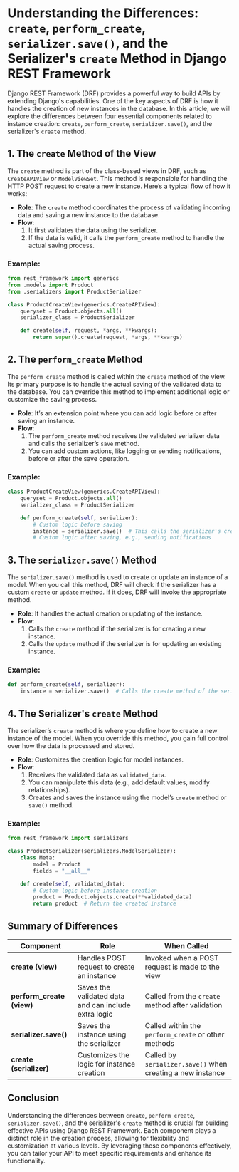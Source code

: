 # Understanding the Differences: `create`, `perform_create`, `serializer.save()`, and the Serializer's `create` Method in Django REST Framework

Django REST Framework (DRF) provides a powerful way to build APIs by extending Django's capabilities. One of the key aspects of DRF is how it handles the creation of new instances in the database. In this article, we will explore the differences between four essential components related to instance creation: `create`, `perform_create`, `serializer.save()`, and the serializer's `create` method.

## 1. The `create` Method of the View

The `create` method is part of the class-based views in DRF, such as `CreateAPIView` or `ModelViewSet`. This method is responsible for handling the HTTP POST request to create a new instance. Here’s a typical flow of how it works:

- **Role**: The `create` method coordinates the process of validating incoming data and saving a new instance to the database.
- **Flow**: 
  1. It first validates the data using the serializer.
  2. If the data is valid, it calls the `perform_create` method to handle the actual saving process.
  
### Example:

```python
from rest_framework import generics
from .models import Product
from .serializers import ProductSerializer

class ProductCreateView(generics.CreateAPIView):
    queryset = Product.objects.all()
    serializer_class = ProductSerializer

    def create(self, request, *args, **kwargs):
        return super().create(request, *args, **kwargs)
```

## 2. The `perform_create` Method

The `perform_create` method is called within the `create` method of the view. Its primary purpose is to handle the actual saving of the validated data to the database. You can override this method to implement additional logic or customize the saving process.

- **Role**: It’s an extension point where you can add logic before or after saving an instance.
- **Flow**: 
  1. The `perform_create` method receives the validated serializer data and calls the serializer’s `save` method.
  2. You can add custom actions, like logging or sending notifications, before or after the save operation.

### Example:

```python
class ProductCreateView(generics.CreateAPIView):
    queryset = Product.objects.all()
    serializer_class = ProductSerializer

    def perform_create(self, serializer):
        # Custom logic before saving
        instance = serializer.save()  # This calls the serializer's create method
        # Custom logic after saving, e.g., sending notifications
```

## 3. The `serializer.save()` Method

The `serializer.save()` method is used to create or update an instance of a model. When you call this method, DRF will check if the serializer has a custom `create` or `update` method. If it does, DRF will invoke the appropriate method.

- **Role**: It handles the actual creation or updating of the instance.
- **Flow**:
  1. Calls the `create` method if the serializer is for creating a new instance.
  2. Calls the `update` method if the serializer is for updating an existing instance.
  
### Example:

```python
def perform_create(self, serializer):
    instance = serializer.save()  # Calls the create method of the serializer
```

## 4. The Serializer's `create` Method

The serializer’s `create` method is where you define how to create a new instance of the model. When you override this method, you gain full control over how the data is processed and stored.

- **Role**: Customizes the creation logic for model instances.
- **Flow**:
  1. Receives the validated data as `validated_data`.
  2. You can manipulate this data (e.g., add default values, modify relationships).
  3. Creates and saves the instance using the model’s `create` method or `save()` method.

### Example:

```python
from rest_framework import serializers

class ProductSerializer(serializers.ModelSerializer):
    class Meta:
        model = Product
        fields = "__all__"

    def create(self, validated_data):
        # Custom logic before instance creation
        product = Product.objects.create(**validated_data)
        return product  # Return the created instance
```

## Summary of Differences

| Component                       | Role                                           | When Called                                           |
|---------------------------------|------------------------------------------------|------------------------------------------------------|
| **create (view)**               | Handles POST request to create an instance     | Invoked when a POST request is made to the view      |
| **perform_create (view)**       | Saves the validated data and can include extra logic | Called from the `create` method after validation    |
| **serializer.save()**           | Saves the instance using the serializer        | Called within the `perform_create` or other methods  |
| **create (serializer)**         | Customizes the logic for instance creation     | Called by `serializer.save()` when creating a new instance |

## Conclusion

Understanding the differences between `create`, `perform_create`, `serializer.save()`, and the serializer's `create` method is crucial for building effective APIs using Django REST Framework. Each component plays a distinct role in the creation process, allowing for flexibility and customization at various levels. By leveraging these components effectively, you can tailor your API to meet specific requirements and enhance its functionality.